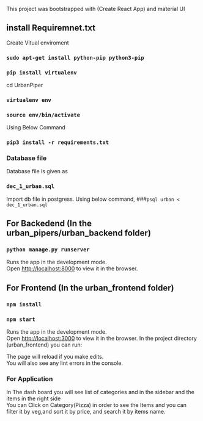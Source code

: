 This project was bootstrapped with (Create React App) and material UI

## install Requiremnet.txt
Create Vitual enviroment
### `sudo apt-get install python-pip python3-pip`
### `pip install virtualenv`
cd UrbanPiper
### `virtualenv env`
### `source env/bin/activate`
Using Below Command
###  `pip3 install -r requirements.txt`

### Database file
Database file is given as 

### `dec_1_urban.sql`
Import db file in postgress. 
Using below command,
###`psql urban < dec_1_urban.sql`

## For Backedend (In the urban_pipers/urban_backend folder)
### `python manage.py runserver`
Runs the app in the development mode.<br />
Open [http://localhost:8000](http://localhost:3000) to view it in the browser.

## For Frontend (In the urban_frontend folder)
### `npm install`
### `npm start`
Runs the app in the development mode.<br />
Open [http://localhost:3000](http://localhost:3000) to view it in the browser.
In the project directory (urban_frontend) you can run:


The page will reload if you make edits.<br />
You will also see any lint errors in the console.

### For Application
In The dash board you will see list of categories and in the sidebar and the items in the right side<br />
You can Click on Category(Pizza) in order to see the Items and you can filter it by veg,and sort it by price, and search it by items name.

